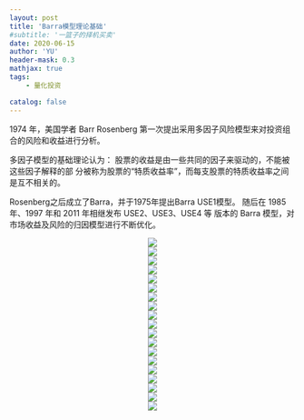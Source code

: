 ```yaml
---
layout: post
title: 'Barra模型理论基础'
#subtitle: '一篮子的择机买卖'
date: 2020-06-15
author: 'YU'
header-mask: 0.3
mathjax: true
tags:
    - 量化投资

catalog: false
---
```

1974 年，美国学者 Barr Rosenberg 第一次提出采用多因子风险模型来对投资组合的风险和收益进行分析。

多因子模型的基础理论认为： 股票的收益是由一些共同的因子来驱动的，不能被这些因子解释的部 分被称为股票的“特质收益率”，而每支股票的特质收益率之间是互不相关的。

Rosenberg之后成立了Barra，并于1975年提出Barra USE1模型。 随后在 1985 年、1997 年和 2011 年相继发布 USE2、USE3、USE4 等 版本的 Barra 模型，对市场收益及风险的归因模型进行不断优化。 


<div align="center"><img src='http://kan.027cgb.com/627139/bgpc/20200615/061823552768_0Barra%E9%A3%8E%E9%99%A9%E6%A8%A1%E5%9E%8B_0.png'/></div><div align="center"><img src='http://kan.027cgb.com/627139/bgpc/20200615/061823552768_0Barra%E9%A3%8E%E9%99%A9%E6%A8%A1%E5%9E%8B_1.png'/></div><div align="center"><img src='http://kan.027cgb.com/627139/bgpc/20200615/061823552768_0Barra%E9%A3%8E%E9%99%A9%E6%A8%A1%E5%9E%8B_2.png'/></div><div align="center"><img src='http://kan.027cgb.com/627139/bgpc/20200615/061823552768_0Barra%E9%A3%8E%E9%99%A9%E6%A8%A1%E5%9E%8B_3.png'/></div><div align="center"><img src='http://kan.027cgb.com/627139/bgpc/20200615/061823552768_0Barra%E9%A3%8E%E9%99%A9%E6%A8%A1%E5%9E%8B_4.png'/></div><div align="center"><img src='http://kan.027cgb.com/627139/bgpc/20200615/061823552768_0Barra%E9%A3%8E%E9%99%A9%E6%A8%A1%E5%9E%8B_5.png'/></div><div align="center"><img src='http://kan.027cgb.com/627139/bgpc/20200615/061823552768_0Barra%E9%A3%8E%E9%99%A9%E6%A8%A1%E5%9E%8B_6.png'/></div><div align="center"><img src='http://kan.027cgb.com/627139/bgpc/20200615/061823552768_0Barra%E9%A3%8E%E9%99%A9%E6%A8%A1%E5%9E%8B_7.png'/></div><div align="center"><img src='http://kan.027cgb.com/627139/bgpc/20200615/061823552768_0Barra%E9%A3%8E%E9%99%A9%E6%A8%A1%E5%9E%8B_8.png'/></div><div align="center"><img src='http://kan.027cgb.com/627139/bgpc/20200615/061823552768_0Barra%E9%A3%8E%E9%99%A9%E6%A8%A1%E5%9E%8B_9.png'/></div><div align="center"><img src='http://kan.027cgb.com/627139/bgpc/20200615/061823552768_0Barra%E9%A3%8E%E9%99%A9%E6%A8%A1%E5%9E%8B_10.png'/></div><div align="center"><img src='http://kan.027cgb.com/627139/bgpc/20200615/061823552768_0Barra%E9%A3%8E%E9%99%A9%E6%A8%A1%E5%9E%8B_11.png'/></div><div align="center"><img src='http://kan.027cgb.com/627139/bgpc/20200615/061823552768_0Barra%E9%A3%8E%E9%99%A9%E6%A8%A1%E5%9E%8B_12.png'/></div><div align="center"><img src='http://kan.027cgb.com/627139/bgpc/20200615/061823552768_0Barra%E9%A3%8E%E9%99%A9%E6%A8%A1%E5%9E%8B_13.png'/></div><div align="center"><img src='http://kan.027cgb.com/627139/bgpc/20200615/061823552768_0Barra%E9%A3%8E%E9%99%A9%E6%A8%A1%E5%9E%8B_14.png'/></div><div align="center"><img src='http://kan.027cgb.com/627139/bgpc/20200615/061823552768_0Barra%E9%A3%8E%E9%99%A9%E6%A8%A1%E5%9E%8B_15.png'/></div><div align="center"><img src='http://kan.027cgb.com/627139/bgpc/20200615/061823552768_0Barra%E9%A3%8E%E9%99%A9%E6%A8%A1%E5%9E%8B_16.png'/></div><div align="center"><img src='http://kan.027cgb.com/627139/bgpc/20200615/061823552768_0Barra%E9%A3%8E%E9%99%A9%E6%A8%A1%E5%9E%8B_17.png'/></div><div align="center"><img src='http://kan.027cgb.com/627139/bgpc/20200615/061823552768_0Barra%E9%A3%8E%E9%99%A9%E6%A8%A1%E5%9E%8B_18.png'/></div>